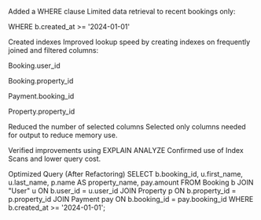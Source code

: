 Added a WHERE clause
Limited data retrieval to recent bookings only:

WHERE b.created_at >= '2024-01-01'


Created indexes
Improved lookup speed by creating indexes on frequently joined and filtered columns:

Booking.user_id

Booking.property_id

Payment.booking_id

Property.property_id

Reduced the number of selected columns
Selected only columns needed for output to reduce memory use.

Verified improvements using EXPLAIN ANALYZE
Confirmed use of Index Scans and lower query cost.

Optimized Query (After Refactoring)
SELECT 
    b.booking_id,
    u.first_name,
    u.last_name,
    p.name AS property_name,
    pay.amount
FROM Booking b
JOIN "User" u ON b.user_id = u.user_id
JOIN Property p ON b.property_id = p.property_id
JOIN Payment pay ON b.booking_id = pay.booking_id
WHERE b.created_at >= '2024-01-01';